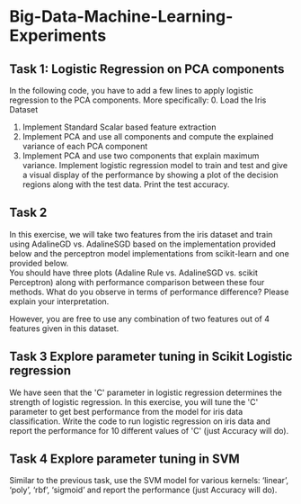 # Big-Data-Machine-Learning-Experiments

## Task 1: Logistic Regression on PCA components
In the following code, you have to add a few lines to apply logistic regression to the PCA components. More specifically:
 0. Load the Iris Dataset
 1. Implement Standard Scalar based feature extraction
 2. Implement PCA and use all components and compute the explained variance of each PCA component
 3. Implement PCA and use two components that explain maximum variance. Implement logistic regression model to train and test and give a visual display of the performance by showing a plot of the decision regions along with the test data. Print the test accuracy.
 
 
## Task 2
In this exercise, we will take two features from the iris dataset and train using AdalineGD vs. AdalineSGD based on the implementation provided below and the perceptron model implementations from scikit-learn and one provided below.  
You should have three plots (Adaline Rule vs. AdalineSGD vs. scikit Perceptron) along with performance comparison between these four methods. What do you observe in terms of performance difference? Please explain your interpretation. 

However, you are free to use any combination of two features out of 4 features given in this dataset. 

## Task 3 Explore parameter tuning in Scikit Logistic regression
We have seen that the 'C' parameter in logistic regression determines the strength of logistic regression. In this exercise, you will tune the 'C' parameter to get best performance from the model for iris data classification. 
Write the code to run logistic regression on iris data and report the performance for 10 different values of 'C' (just Accuracy will do).

## Task 4 Explore parameter tuning in SVM
Similar to the previous task, use the SVM model for various kernels: ‘linear’, ‘poly’, ‘rbf’, ‘sigmoid’ and report the performance (just Accuracy will do). 
